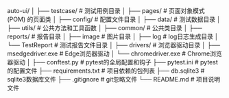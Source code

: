 auto-ui/
│
├── testcase/                 # 测试用例目录
│
├── pages/                    # 页面对象模式 (POM) 的页面类
│
├── config/                   # 配置文件目录
│
├── data/                     # 测试数据目录
│
├── utils/                    # 公共方法和工具函数
│
├── common/                   # 公共类目录
│
├── reports/                  # 报告目录
│   ├── image				# 图片目录 
│   ├── log     			# log日志生成目录
│   └── TestReport			# 测试报告文件目录
│
├── drivers/                  # 浏览器驱动目录
│   ├── msedgedriver.exe      # Edge浏览器驱动
│   └── chromedriver.exe      # Chrome浏览器驱动
│
├── conftest.py               # pytest的全局配置和钩子
├── pytest.ini                # pytest的配置文件
├── requirements.txt          # 项目依赖的包列表
├── db.sqlite3                # sqlite3数据库文件
├── .gitignore                # git忽略文件
└── README.md                 # 项目说明文件
